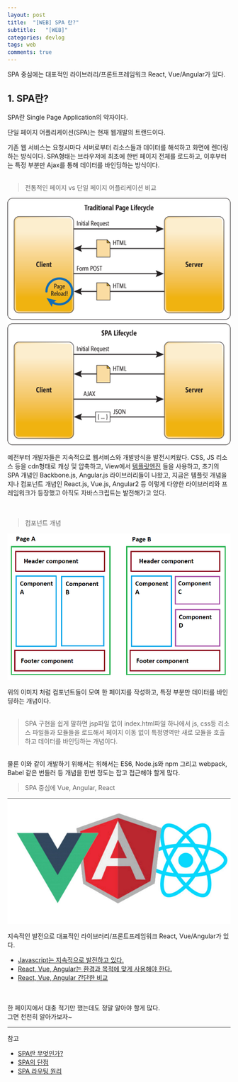```yaml
---
layout: post
title:  "[WEB] SPA 란?"
subtitle:   "[WEB]"
categories: devlog
tags: web
comments: true
---
```


SPA 중심에는 대표적인 라이브러리/프론트프레임워크 React, Vue/Angular가 있다.


## 1. SPA란?

SPA란 Single Page Application의 약자이다.

단일 페이지 어플리케이션(SPA)는 현재 웹개발의 트랜드이다.

기존 웹 서비스는 요청시마다 서버로부터 리소스들과 데이터를 해석하고 화면에 렌더링하는 방식이다.
SPA형태는 브라우저에 최초에 한번 페이지 전체를 로드하고, 이후부터는 특정 부분만 Ajax를 통해 데이터를 바인딩하는 방식이다. 
<br><br>

> 전통적인 페이지 vs 단일 페이지 어플리케이션 비교

[![SPA step1](/assets/img/devlog/201808/2018-08-01-SPA-step1.png)]() 


예전부터 개발자들은 지속적으로 웹서비스와 개발방식을 발전시켜왔다. CSS, JS 리소스 등을 cdn형태로 캐싱 및 압축하고, View에서 
[템플릿엔진](https://www.slideshare.net/SeongSikChoi/java-script-template-engine) 들을 사용하고, 
초기의 SPA 개념인 Backbone.js, Angular.js 라이브러리들이 나왔고, 지금은 템플릿 개념을 지나 컴포넌트 개념인 React.js, Vue.js, Angular2 등 이렇게 다양한 라이브러리와 프레임워크가 등장했고 아직도 자바스크립트는 발전해가고 있다.  
<br><br>

> 컴포넌트 개념

[![SPA step2](/assets/img/devlog/201808/2018-08-01-SPA-step2.png)]()

위의 이미지 처럼 컴포넌트들이 모여 한 페이지를 작성하고, 특정 부분만 데이터를 바인딩하는 개념이다.
<br><br>


>SPA 구현을 쉽게 말하면 jsp파일 없이 index.html파일 하나에서 js, css등 리소스 파일들과 모듈들을 로드해서 페이지 이동 없이 특정영역만 새로
모듈을 호출하고 데이터를 바인딩하는 개념이다.  
<br>
물론 이와 같이 개발하기 위해서는 위해서는 ES6, Node.js와 npm 그리고 webpack, Babel 같은 번들러 등 개념을 한번 정도는 잡고 접근해야 할게 많다.

<br>

> SPA 중심에 Vue, Angular, React

[![SPA step3](/assets/img/devlog/201808/2018-08-01-SPA-step3.png)]()

지속적인 발전으로 대표적인 라이브러리/프론트프레임워크 React, Vue/Angular가 있다.
- [Javascript는 지속적으로 발전하고 있다.](https://d2.naver.com/helloworld/3259111)
- [React, Vue, Angular는 환경과 목적에 맞게 사용해야 한다.](https://www.slideshare.net/GunheeLee2/angular-react-vue)
- [React, Vue, Angular 간단한 비교](http://blog.jeonghwan.net/vue/2017/03/29/is-vue-better-than-angular-react.html)  
<br><br>


한 페이지에서 대충 적기만 했는데도 정말 알아야 할게 많다.  
그면 천천히 알아가보자~


---
참고
- [SPA란 무엇인가?](http://devstory.ibksplatform.com/2017/08/spasigle-page-applications.html)
- [SPA의 단점](http://m.mkexdev.net/374)
- [SPA 라우팅 원리](http://reimaginer.tistory.com/entry/spa-and-spa-routing)
